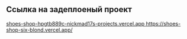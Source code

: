## Ссылка на задеплоеный проект
[shoes-shop-hpgtb889c-nickmad17s-projects.vercel.app
](https://shoes-shop-six-blond.vercel.app/)https://shoes-shop-six-blond.vercel.app/
